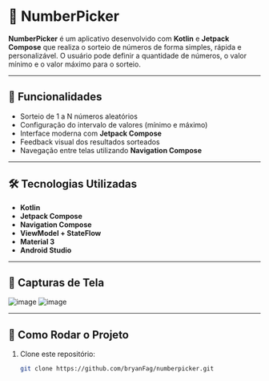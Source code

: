 # 🎲 NumberPicker

**NumberPicker** é um aplicativo desenvolvido com **Kotlin** e **Jetpack Compose** que realiza o sorteio de números de forma simples, rápida e personalizável. O usuário pode definir a quantidade de números, o valor mínimo e o valor máximo para o sorteio.

---

## 📱 Funcionalidades

- Sorteio de 1 a N números aleatórios
- Configuração do intervalo de valores (mínimo e máximo)
- Interface moderna com **Jetpack Compose**
- Feedback visual dos resultados sorteados
- Navegação entre telas utilizando **Navigation Compose**

---

## 🛠️ Tecnologias Utilizadas

- **Kotlin**
- **Jetpack Compose**
- **Navigation Compose**
- **ViewModel + StateFlow**
- **Material 3**
- **Android Studio**

---

## 📸 Capturas de Tela

![image](https://github.com/user-attachments/assets/16f9eeaa-275e-4279-9e21-416deda6d059)
![image](https://github.com/user-attachments/assets/eefd6f78-ee29-497e-a594-84156e0f9b1c)

---

## 🚀 Como Rodar o Projeto

1. Clone este repositório:
   ```bash
   git clone https://github.com/bryanFag/numberpicker.git

